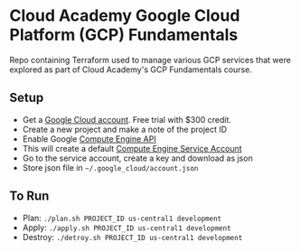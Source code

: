 # Cloud Academy Google Cloud Platform (GCP) Fundamentals

Repo containing Terraform used to manage various GCP services that were 
explored as part of Cloud Academy's GCP Fundamentals course.

## Setup
- Get a [Google Cloud account](https://cloud.google.com). Free trial with $300 credit.
- Create a new project and make a note of the project ID
- Enable Google [Compute Engine API](https://console.developers.google.com/apis/api/compute.googleapis.com)
- This will create a default [Compute Engine Service Account](https://console.developers.google.com/iam-admin/serviceaccounts/)
- Go to the service account, create a key and download as json
- Store json file in `~/.google_cloud/account.json`

## To Run
- Plan: `./plan.sh PROJECT_ID us-central1 development`
- Apply: `./apply.sh PROJECT_ID us-central1 development`
- Destroy: `./detroy.sh PROJECT_ID us-central1 development`
